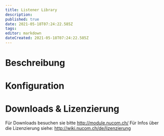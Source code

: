 ```yaml
---
title: Listener Library
description: 
published: true
date: 2021-05-18T07:24:22.585Z
tags: 
editor: markdown
dateCreated: 2021-05-18T07:24:22.585Z
---
```


# Beschreibung

# Konfiguration

# Downloads & Lizenzierung
Für Downloads besuchen sie bitte http://module.nucom.ch/
Für Infos über die Lizenzierung siehe: http://wiki.nucom.ch/de/lizenzierung
